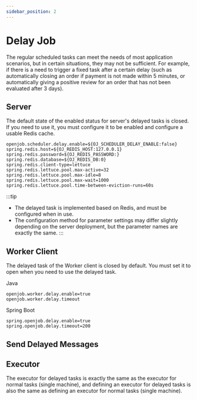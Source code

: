 ```yaml
---
sidebar_position: 2
---
```


# Delay Job

The regular scheduled tasks can meet the needs of most application scenarios, but in certain situations, they may not be sufficient. For example, if there is a need to trigger a fixed task after a certain delay (such as automatically closing an order if payment is not made within 5 minutes, or automatically giving a positive review for an order that has not been evaluated after 3 days).

## Server

The default state of the enabled status for server's delayed tasks is closed. If you need to use it, you must configure it to be enabled and configure a usable Redis cache.

```properties
openjob.scheduler.delay.enable=${OJ_SCHEDULER_DELAY_ENABLE:false}
spring.redis.host=${OJ_REDIS_HOST:127.0.0.1}
spring.redis.password=${OJ_REDIS_PASSWORD:}
spring.redis.database=${OJ_REDIS_DB:0}
spring.redis.client-type=lettuce
spring.redis.lettuce.pool.max-active=32
spring.redis.lettuce.pool.max-idle=8
spring.redis.lettuce.pool.max-wait=1000
spring.redis.lettuce.pool.time-between-eviction-runs=60s
```

:::tip
- The delayed task is implemented based on Redis, and must be configured when in use.
- The configuration method for parameter settings may differ slightly depending on the server deployment, but the parameter names are exactly the same.
:::

## Worker Client

The delayed task of the Worker client is closed by default. You must set it to open when you need to use the delayed task.

Java

```properties
openjob.worker.delay.enable=true
openjob.worker.delay.timeout
```

Spring Boot
```properties
spring.openjob.delay.enable=true
spring.openjob.delay.timeout=200
```

## Send Delayed Messages


## Executor

The executor for delayed tasks is exactly the same as the executor for normal tasks (single machine), and defining an executor for delayed tasks is also the same as defining an executor for normal tasks (single machine).

